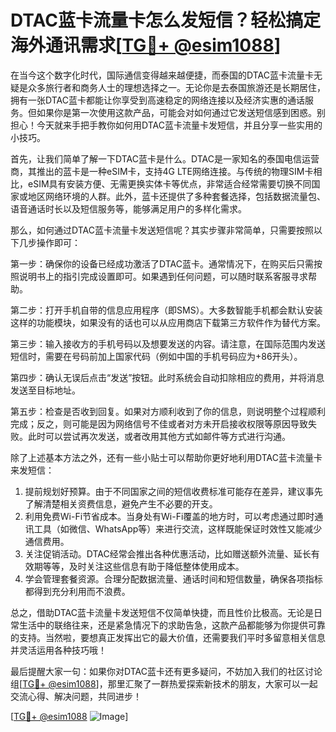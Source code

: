 # DTAC蓝卡流量卡怎么发短信？轻松搞定海外通讯需求[[TG💪+ @esim1088](https://t.me/s/esim1088)]

在当今这个数字化时代，国际通信变得越来越便捷，而泰国的DTAC蓝卡流量卡无疑是众多旅行者和商务人士的理想选择之一。无论你是去泰国旅游还是长期居住，拥有一张DTAC蓝卡都能让你享受到高速稳定的网络连接以及经济实惠的通话服务。但如果你是第一次使用这款产品，可能会对如何通过它发送短信感到困惑。别担心！今天就来手把手教你如何用DTAC蓝卡流量卡发短信，并且分享一些实用的小技巧。

首先，让我们简单了解一下DTAC蓝卡是什么。DTAC是一家知名的泰国电信运营商，其推出的蓝卡是一种eSIM卡，支持4G LTE网络连接。与传统的物理SIM卡相比，eSIM具有安装方便、无需更换实体卡等优点，非常适合经常需要切换不同国家或地区网络环境的人群。此外，蓝卡还提供了多种套餐选择，包括数据流量包、语音通话时长以及短信服务等，能够满足用户的多样化需求。

那么，如何通过DTAC蓝卡流量卡发送短信呢？其实步骤非常简单，只需要按照以下几步操作即可：

第一步：确保你的设备已经成功激活了DTAC蓝卡。通常情况下，在购买后只需按照说明书上的指引完成设置即可。如果遇到任何问题，可以随时联系客服寻求帮助。

第二步：打开手机自带的信息应用程序（即SMS）。大多数智能手机都会默认安装这样的功能模块，如果没有的话也可以从应用商店下载第三方软件作为替代方案。

第三步：输入接收方的手机号码以及想要发送的内容。请注意，在国际范围内发送短信时，需要在号码前加上国家代码（例如中国的手机号码应为+86开头）。

第四步：确认无误后点击“发送”按钮。此时系统会自动扣除相应的费用，并将消息发送至目标地址。

第五步：检查是否收到回复。如果对方顺利收到了你的信息，则说明整个过程顺利完成；反之，则可能是因为网络信号不佳或者对方未开启接收权限等原因导致失败。此时可以尝试再次发送，或者改用其他方式如邮件等方式进行沟通。

除了上述基本方法之外，还有一些小贴士可以帮助你更好地利用DTAC蓝卡流量卡来发短信：

1. 提前规划好预算。由于不同国家之间的短信收费标准可能存在差异，建议事先了解清楚相关资费信息，避免产生不必要的开支。
2. 利用免费Wi-Fi节省成本。当身处有Wi-Fi覆盖的地方时，可以考虑通过即时通讯工具（如微信、WhatsApp等）来进行交流，这样既能保证时效性又能减少通信费用。
3. 关注促销活动。DTAC经常会推出各种优惠活动，比如赠送额外流量、延长有效期等等，及时关注这些信息有助于降低整体使用成本。
4. 学会管理套餐资源。合理分配数据流量、通话时间和短信数量，确保各项指标都得到充分利用而不浪费。

总之，借助DTAC蓝卡流量卡发送短信不仅简单快捷，而且性价比极高。无论是日常生活中的联络往来，还是紧急情况下的求助告急，这款产品都能够为你提供可靠的支持。当然啦，要想真正发挥出它的最大价值，还需要我们平时多留意相关信息并灵活运用各种技巧哦！

最后提醒大家一句：如果你对DTAC蓝卡还有更多疑问，不妨加入我们的社区讨论组[[TG💪+ @esim1088](https://t.me/s/esim1088)]，那里汇聚了一群热爱探索新技术的朋友，大家可以一起交流心得、解决问题，共同进步！

[[TG💪+ @esim1088](https://t.me/s/esim1088) ![Image](https://i.postimg.cc/4NQfJmqS/Snipaste-2025-05-13-00-14-12.png)]